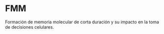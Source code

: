 # FMM
Formación de memoria molecular de corta duración y su impacto en la toma de decisiones celulares.
